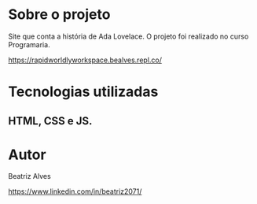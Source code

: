 #  Sobre o projeto

Site que conta a história de Ada Lovelace.
O projeto foi realizado no curso Programaria. 

https://rapidworldlyworkspace.bealves.repl.co/
  
#  Tecnologias utilizadas

## HTML, CSS e JS. 


#  Autor

Beatriz Alves

https://www.linkedin.com/in/beatriz2071/
